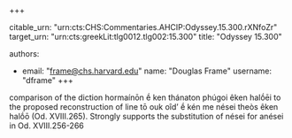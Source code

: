 +++


citable_urn: "urn:cts:CHS:Commentaries.AHCIP:Odyssey.15.300.rXNfoZr"
target_urn: "urn:cts:greekLit:tlg0012.tlg002:15.300"
title: "Odyssey 15.300"

authors:
- email: "frame@chs.harvard.edu"
  name: "Douglas Frame"
  username: "dframe"
+++

<p>comparison of the diction hormaínōn ḗ ken thánaton phúgoi êken halṓēi to the proposed reconstruction of line tō ouk oȋd’ ḗ kén me nései theòs êken halṓō (Od. XVIII.265). Strongly supports the substitution of nései for anései in Od. XVIII.256-266</p>